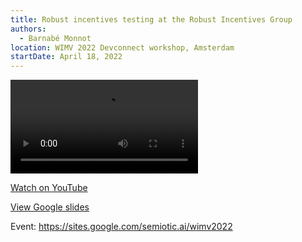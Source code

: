 ```yaml
---
title: Robust incentives testing at the Robust Incentives Group
authors:
  - Barnabé Monnot
location: WIMV 2022 Devconnect workshop, Amsterdam
startDate: April 18, 2022
---
```


<video src="https://youtu.be/bX2NAvQjaag"></video>

[Watch on YouTube](https://youtu.be/bX2NAvQjaag)

[View Google slides](https://docs.google.com/presentation/d/1mWCuVQGrG5KS6GwG09D4q7MzHfeCIi54xdygJp8F3IM/edit?usp=sharing)

Event: <https://sites.google.com/semiotic.ai/wimv2022>

